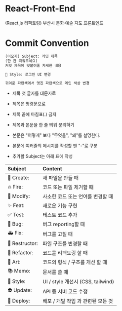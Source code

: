 # React-Front-End
(React.js 리팩토링) 부산시 문화·예술 지도 프론트엔드


# Commit Convention
```markdown
(이모지) Subject: 커밋 제목
(한 칸 띄워주세요)
커밋 제목에 덧붙여줄 자세한 내용
```
```markdown
💄 Style: 로그인 UI 변경

귀여운 파란색에서 멋진 파란색으로 메인 색상 변경
```
- 제목 첫 글자를 대문자로
- 제목은 명령문으로
- 제목 끝에 마침표(.) 금지
- 제목과 본문을 한 줄 띄워 분리하기
- 본문은 "어떻게" 보다 "무엇을", "왜"를 설명한다.
- 본문에 여러줄의 메시지를 작성할 땐 "-"로 구분

- 추가할 Subject는 아래 표에 작성

| Subject | Content |
| :- | :- |
| 📰 Create: | 새 파일을 만들 때 |
| 🔥 Fire: | 코드 또는 파일 제거할 때 |
| 📝 Modify: | 사소한 코드 또는 언어를 변경할 때 |
| ✨ Feat: | 새로운 기능 구현 |
| ✅ Test: | 테스트 코드 추가 |
| 🐛 Bug: | 버그 reporting할 때 |
| 🚑 Fix: | 버그를 고칠 때 |
| 🚜 Restructor: | 파일 구조를 변경할 때 |
| 🔨 Refactor: | 코드를 리팩토링 할 때 |
| 🎨 Art: | 코드의 형식 / 구조를 개선 할 때 |
| 📚 Memo: | 문서를 쓸 때 |
| 💄 Style: | UI / style 개선시 (CSS, tailwind) |
| 👽️ Update: | API 등 서버 코드 수정 |
| 🚀 Deploy: | 배포 / 개발 작업 과 관련된 모든 것 |
